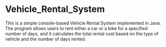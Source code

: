 # Vehicle_Rental_System
 This is a simple console-based Vehicle Rental System implemented in Java. The program allows users to rent either a car or a bike for a specified number of days, and it calculates the total rental cost based on the type of vehicle and the number of days rented.
